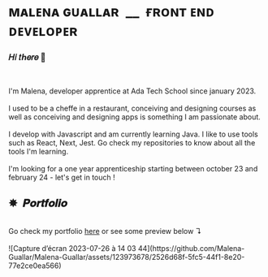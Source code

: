 # ᴍᴀʟᴇɴᴀ ɢᴜᴀʟʟᴀʀ &nbsp;__&nbsp; ғʀᴏɴᴛ ᴇɴᴅ ᴅᴇᴠᴇʟᴏᴘᴇʀ

### 𝐻𝑖 𝑡ℎ𝑒𝑟𝑒 🌈

<br>

I'm Malena, developer apprentice at Ada Tech School since january 2023. 
<br>
<br>
I used to be a cheffe in a restaurant, conceiving and designing courses as well as conceiving and designing apps is something I am passionate about. 
<br>
<br>
I develop with Javascript and am currently learning Java. I like to use tools such as React, Next, Jest. Go check my repositories to know about all the tools I'm learning. 
<br>
<br>
I'm looking for a one year apprenticeship starting between october 23 and february 24 - let's get in touch !
<br>

## ✸&nbsp; 𝑷𝒐𝒓𝒕𝒇𝒐𝒍𝒊𝒐
<br>
Go check my portfolio <a href="https://malena-guallar.github.io/_Portfolio/" target="_blank" rel="noopener noreferrer">here</a> or see some preview below ↴
<br>
<br>
![Capture d’écran 2023-07-26 à 14 03 44](https://github.com/Malena-Guallar/Malena-Guallar/assets/123973678/2526d68f-5fc5-44f1-8e20-77e2ce0ea566)



